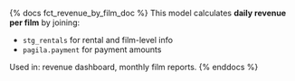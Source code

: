 {% docs fct_revenue_by_film_doc %}
This model calculates **daily revenue per film** by joining:

- `stg_rentals` for rental and film-level info
- `pagila.payment` for payment amounts

Used in: revenue dashboard, monthly film reports.
{% enddocs %}
